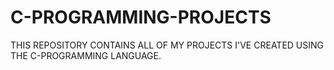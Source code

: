 # C-PROGRAMMING-PROJECTS
THIS REPOSITORY CONTAINS ALL OF MY PROJECTS I'VE CREATED USING THE C-PROGRAMMING LANGUAGE.  

